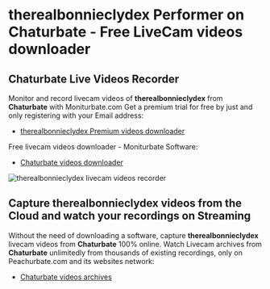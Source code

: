 # therealbonnieclydex Performer on Chaturbate - Free LiveCam videos downloader

## Chaturbate Live Videos Recorder

Monitor and record livecam videos of **therealbonnieclydex** from **Chaturbate** with Moniturbate.com
Get a premium trial for free by just and only registering with your Email address:
* [therealbonnieclydex Premium videos downloader](https://moniturbate.com/request-demo-licence-key.html)

Free livecam videos downloader - Moniturbate Software:
* [Chaturbate videos downloader](https://moniturbate.com/moniturbate-download-software.html)

![therealbonnieclydex livecam videos recorder](https://peachurnet.com/templates/moniturbate-software.png)


## Capture therealbonnieclydex videos from the Cloud and watch your recordings on Streaming

Without the need of downloading a software, capture **therealbonnieclydex** livecam videos from **Chaturbate** 100% online.
Watch Livecam archives from **Chaturbate** unlimitedly from thousands of existing recordings, only on Peachurbate.com and its websites network:
* [Chaturbate videos archives](https://peachurnet.com/)